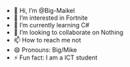 - 👋 Hi, I’m @Big-Maikel
- 👀 I’m interested in Fortnite
- 🌱 I’m currently learning C#
- 💞️ I’m looking to collaborate on Nothing
- 📫 How to reach me not
- 😄 Pronouns: Big/Mike
- ⚡ Fun fact: I am a ICT student

<!---
Big-Maikel/Big-Maikel is a ✨ special ✨ repository because its `README.md` (this file) appears on your GitHub profile.
You can click the Preview link to take a look at your changes.
--->
